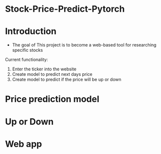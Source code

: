 # Stock-Price-Predict-Pytorch

# Introduction 

- The goal of This project is to become a web-based tool for researching specific stocks

Current functionality: 
1) Enter the ticker into the website
2) Create model to predict next days price
3) Create model to predict if the price will be up or down

# Price prediction model 

# Up or Down 

# Web app
